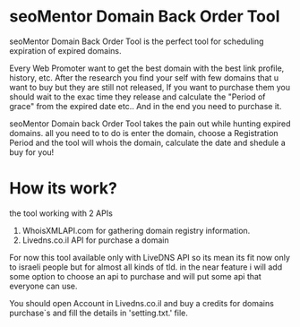 # seoMentor Domain Back Order Tool
seoMentor Domain Back Order Tool is the perfect tool for scheduling expiration of expired domains.

Every Web Promoter want to get the best domain with the best link profile, history, etc.
After the research you find your self with few domains that u want to buy but they are still not released,
If you want to purchase them you should wait to the exac time they release and calculate the "Period of grace" from the expired date etc..
And in the end you need to purchase it.

seoMentor Domain back Order Tool takes the pain out while hunting expired domains.
all you need to to do is enter the domain, choose a Registration Period and the tool will whois the domain, calculate the date and shedule a buy for you!

# How its work? 

the tool working with 2 APIs

1. WhoisXMLAPI.com for gathering domain registry information.
2. Livedns.co.il API for purchase a domain

For now this tool available only with LiveDNS API so its mean its fit now only to israeli people but for almost all kinds of tld.
in the near feature i will add some option to choose an api to purchase and will put some api that everyone can use.

You should open Account in Livedns.co.il and buy a credits for domains purchase`s and fill the details in 'setting.txt.' file.

